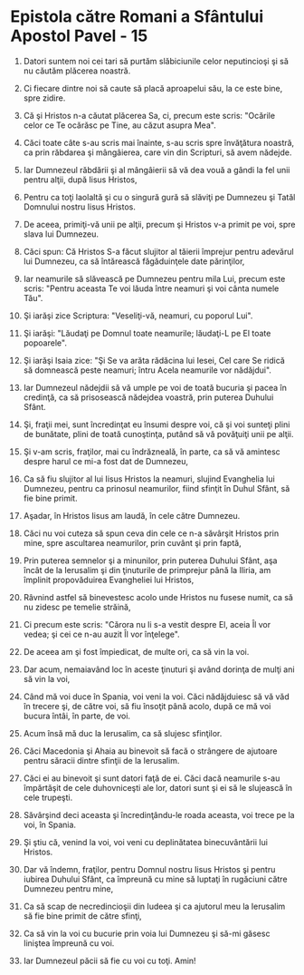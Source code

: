# Epistola c&#259;tre Romani a Sf&#226;ntului Apostol Pavel - 15

1. Datori suntem noi cei tari să purtăm slăbiciunile celor neputincioşi şi să nu căutăm plăcerea noastră. 

2. Ci fiecare dintre noi să caute să placă aproapelui său, la ce este bine, spre zidire. 

3. Că şi Hristos n-a căutat plăcerea Sa, ci, precum este scris: "Ocările celor ce Te ocărăsc pe Tine, au căzut asupra Mea". 

4. Căci toate câte s-au scris mai înainte, s-au scris spre învăţătura noastră, ca prin răbdarea şi mângâierea, care vin din Scripturi, să avem nădejde. 

5. Iar Dumnezeul răbdării şi al mângâierii să vă dea vouă a gândi la fel unii pentru alţii, după Iisus Hristos, 

6. Pentru ca toţi laolaltă şi cu o singură gură să slăviţi pe Dumnezeu şi Tatăl Domnului nostru Iisus Hristos. 

7. De aceea, primiţi-vă unii pe alţii, precum şi Hristos v-a primit pe voi, spre slava lui Dumnezeu. 

8. Căci spun: Că Hristos S-a făcut slujitor al tăierii împrejur pentru adevărul lui Dumnezeu, ca să întărească făgăduinţele date părinţilor, 

9. Iar neamurile să slăvească pe Dumnezeu pentru mila Lui, precum este scris: "Pentru aceasta Te voi lăuda între neamuri şi voi cânta numele Tău". 

10. Şi iarăşi zice Scriptura: "Veseliţi-vă, neamuri, cu poporul Lui". 

11. Şi iarăşi: "Lăudaţi pe Domnul toate neamurile; lăudaţi-L pe El toate popoarele". 

12. Şi iarăşi Isaia zice: "Şi Se va arăta rădăcina lui Iesei, Cel care Se ridică să domnească peste neamuri; întru Acela neamurile vor nădăjdui". 

13. Iar Dumnezeul nădejdii să vă umple pe voi de toată bucuria şi pacea în credinţă, ca să prisosească nădejdea voastră, prin puterea Duhului Sfânt. 

14. Şi, fraţii mei, sunt încredinţat eu însumi despre voi, că şi voi sunteţi plini de bunătate, plini de toată cunoştinţa, putând să vă povăţuiţi unii pe alţii. 

15. Şi v-am scris, fraţilor, mai cu îndrăzneală, în parte, ca să vă amintesc despre harul ce mi-a fost dat de Dumnezeu, 

16. Ca să fiu slujitor al lui Iisus Hristos la neamuri, slujind Evanghelia lui Dumnezeu, pentru ca prinosul neamurilor, fiind sfinţit în Duhul Sfânt, să fie bine primit. 

17. Aşadar, în Hristos Iisus am laudă, în cele către Dumnezeu. 

18. Căci nu voi cuteza să spun ceva din cele ce n-a săvârşit Hristos prin mine, spre ascultarea neamurilor, prin cuvânt şi prin faptă, 

19. Prin puterea semnelor şi a minunilor, prin puterea Duhului Sfânt, aşa încât de la Ierusalim şi din ţinuturile de primprejur până la Iliria, am împlinit propovăduirea Evangheliei lui Hristos, 

20. Râvnind astfel să binevestesc acolo unde Hristos nu fusese numit, ca să nu zidesc pe temelie străină, 

21. Ci precum este scris: "Cărora nu li s-a vestit despre El, aceia Îl vor vedea; şi cei ce n-au auzit Îl vor înţelege". 

22. De aceea am şi fost împiedicat, de multe ori, ca să vin la voi. 

23. Dar acum, nemaiavând loc în aceste ţinuturi şi având dorinţa de mulţi ani să vin la voi, 

24. Când mă voi duce în Spania, voi veni la voi. Căci nădăjduiesc să vă văd în trecere şi, de către voi, să fiu însoţit până acolo, după ce mă voi bucura întâi, în parte, de voi. 

25. Acum însă mă duc la Ierusalim, ca să slujesc sfinţilor. 

26. Căci Macedonia şi Ahaia au binevoit să facă o strângere de ajutoare pentru săracii dintre sfinţii de la Ierusalim. 

27. Căci ei au binevoit şi sunt datori faţă de ei. Căci dacă neamurile s-au împărtăşit de cele duhovniceşti ale lor, datori sunt şi ei să le slujească în cele trupeşti. 

28. Săvârşind deci aceasta şi încredinţându-le roada aceasta, voi trece pe la voi, în Spania. 

29. Şi ştiu că, venind la voi, voi veni cu deplinătatea binecuvântării lui Hristos. 

30. Dar vă îndemn, fraţilor, pentru Domnul nostru Iisus Hristos şi pentru iubirea Duhului Sfânt, ca împreună cu mine să luptaţi în rugăciuni către Dumnezeu pentru mine, 

31. Ca să scap de necredincioşii din Iudeea şi ca ajutorul meu la Ierusalim să fie bine primit de către sfinţi, 

32. Ca să vin la voi cu bucurie prin voia lui Dumnezeu şi să-mi găsesc liniştea împreună cu voi. 

33. Iar Dumnezeul păcii să fie cu voi cu toţi. Amin! 


